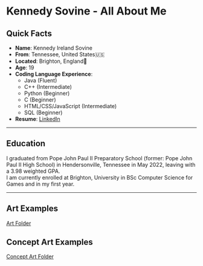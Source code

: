# Kennedy Sovine - All About Me
## Quick Facts
- **Name**: Kennedy Ireland Sovine
- **From**: Tennessee, United States🇺🇸
- **Located**: Brighton, England🏴󠁧󠁢󠁥󠁮󠁧󠁿
- **Age**: 19
- **Coding Language Experience**:
  - Java (Fluent)
  - C++ (Intermediate)
  - Python (Beginner)
  - C (Beginner)
  - HTML/CSS/JavaScript (Intermediate)
  - SQL (Beginner)
- **Resume**: [LinkedIn](https://www.linkedin.com/in/kennedy-sovine-975090199/)
***
## Education
I graduated from Pope John Paul II Preparatory School (former: Pope John Paul II High School) in Hendersonville, Tennessee in May 2022, leaving with a 3.98 weighted GPA. <br>
I am currently enrolled at Brighton, University in BSc Computer Science for Games and in my first year.
***
## Art Examples
[Art Folder](/Art)
## Concept Art Examples
[Concept Art Folder](/Concept_Art)
